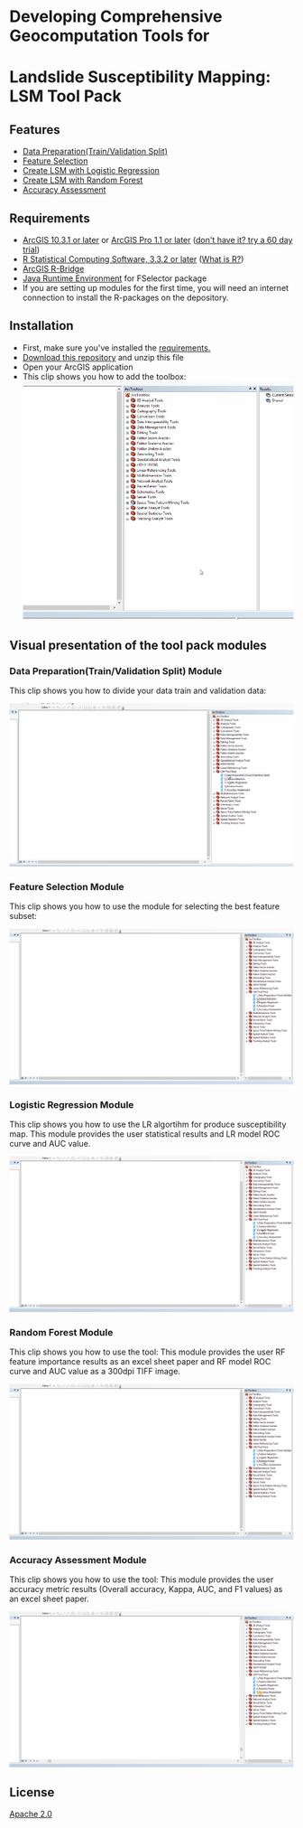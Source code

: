 #  Developing Comprehensive Geocomputation Tools for 
#  Landslide Susceptibility Mapping: LSM Tool Pack

## Features

* [Data Preparation(Train/Validation Split)](https://github.com/emrehanks/R-ArcGIS/blob/master/scripts/trainValidationSplit.R)
* [Feature Selection](https://github.com/emrehanks/R-ArcGIS/blob/master/scripts/featureSelection.R)
* [Create LSM with Logistic Regression](https://github.com/emrehanks/R-ArcGIS/blob/master/scripts/logisticRegression.R)
* [Create LSM with Random Forest](https://github.com/emrehanks/R-ArcGIS/blob/master/scripts/randomForest.R)
* [Accuracy Assessment](https://github.com/emrehanks/R-ArcGIS/blob/master/scripts/LSMComparison.R)
## Requirements

* [ArcGIS 10.3.1 or later](http://desktop.arcgis.com/en/desktop/) or [ArcGIS Pro 1.1 or later](http://pro.arcgis.com/en/pro-app/) ([don't have it? try a 60 day trial](http://www.esri.com/software/arcgis/arcgis-for-desktop/free-trial))
* [R Statistical Computing Software, 3.3.2 or later](http://cran.cnr.berkeley.edu/bin/windows/base/) ([What is R?](http://www.r-project.org/about.html))
* [ArcGIS R-Bridge](https://github.com/R-ArcGIS/r-bridge-install)
* [Java Runtime Environment](https://java.com/en/download/manual.jsp) for FSelector package
* If you are setting up modules for the first time, you will need an internet connection to install the R-packages on the depository.

## Installation

* First, make sure you've installed the [requirements.](https://github.com/emrehanks/R-ArcGIS/blob/master/README.md#requirements)
* [Download this repository](https://github.com/emrehanks/R-ArcGIS/archive/master.zip) and unzip this file
* Open your ArcGIS application
* This clip shows you how to add the toolbox:
![](https://github.com/emrehanks/R-ArcGIS/blob/master/img/addtoolbox1.gif)


##  Visual presentation of the tool pack modules

### Data Preparation(Train/Validation Split) Module
This clip shows you how to divide your data train and validation data:

![](https://github.com/emrehanks/R-ArcGIS/blob/master/img/dataPreparation.gif)


### Feature Selection Module
This clip shows you how to use the module for selecting the best feature subset:

![](https://github.com/emrehanks/R-ArcGIS/blob/master/img/featureSelection.gif)


### Logistic Regression Module
This clip shows you how to use the LR algortihm for produce susceptibility map. This module  provides the user statistical results and LR model ROC curve and AUC value.

![](https://github.com/emrehanks/R-ArcGIS/blob/master/img/logisticReg.gif)


### Random Forest Module
This clip shows you how to use the tool: This module provides the user RF feature importance results as an excel sheet paper and RF model ROC curve and AUC value as a 300dpi  TIFF image.

![](https://github.com/emrehanks/R-ArcGIS/blob/master/img/RanFor.gif)

### Accuracy Assessment Module
This clip shows you how to use the tool: This module provides the user accuracy metric results (Overall accuracy, Kappa, AUC, and F1 values) as an excel sheet paper. 

![](https://github.com/emrehanks/R-ArcGIS/blob/master/img/AccuracyAssesment.gif)


## License

[Apache 2.0](https://github.com/emrehanks/R-ArcGIS-LSM_ToolPack/blob/master/LICENSE)
